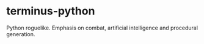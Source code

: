 # terminus-python
Python roguelike. Emphasis on combat, artificial intelligence and procedural generation.
